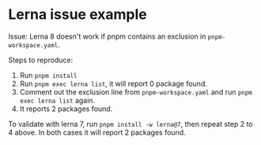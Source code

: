 # Lerna issue example

Issue: Lerna 8 doesn't work if pnpm contains an exclusion in `pnpm-workspace.yaml`.

Steps to reproduce:

1. Run `pnpm install`
2. Run `pnpm exec lerna list`, it will report 0 package found.
3. Comment out the exclusion line from `pnpm-workspace.yaml` and run `pnpm exec lerna list` again.
4. It reports 2 packages found.

To validate with lerna 7, run `pnpm install -w lerna@7`, then repeat step 2 to 4 above. In both cases it will report 2 packages found.
